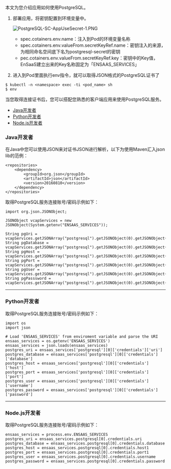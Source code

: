本文为您介绍应用如何使用PostgreSQL。

1. 部署应用，将密钥配置到环境变量中。

   ![PostgreSQL-SC-AppUseSecret-1.PNG](/dataSource/resource/1608693676519178250.png)
   
   - spec.cotainers.env.name：注入到Pod的环境变量名称
   - spec.cotainers.env.valueFrom.secretKeyRef.name：密钥注入的来源，为相同命名空间底下名为postgresql-secret的密钥
   - pec.cotainers.env.valueFrom.secretKeyRef.key：密钥中的Key值，EnSaaS建立出来的Key名称固定为「ENSAAS_SERVICES」
   
2. 进入到Pod里面执行env指令，就可以取得JSON格式的PostgreSQL证书了

```
$ kubectl -n <namespace> exec -ti <pod_name> sh
$ env
```

当您取得连接证书后，您可以搭配您熟悉的客户端应用来使用PostgreSQL服务。

* <a class="false-class" href="#Java开发者">Java开发者</a>
* <a class="false-class" href="#Python开发者">Python开发者</a>
* <a class="false-class" href="#Nodejs开发者">Node.js开发者</a>

### Java开发者

在Java中您可以使用JSON来对证书JSON进行解析，以下为使用Maven汇入json lib的范例：

```
<repositories>
    <dependency>
        <groupId>org.json</groupId>
        <artifactId>json</artifactId>
        <version>20160810</version>
    </dependency>
</repositories>
```

取得PostgreSQL服务连接账号/密码示例如下：
```
import org.json.JSONObject;

JSONObject vcapServices = new JSONObject(System.getenv("ENSAAS_SERVICES"));

String pgUri = vcapServices.getJSONArray("postgresql").getJSONObject(0).getJSONObject("credentials").getJSONObject("uri");
String pgDatabase = vcapServices.getJSONArray("postgresql").getJSONObject(0).getJSONObject("credentials").getJSONObject("database");
String pgHost = vcapServices.getJSONArray("postgresql").getJSONObject(0).getJSONObject("credentials").getJSONObject("host");
String pgPort = vcapServices.getJSONArray("postgresql").getJSONObject(0).getJSONObject("credentials").getJSONObject("port");
String pgUser = vcapServices.getJSONArray("postgresql").getJSONObject(0).getJSONObject("credentials").getJSONObject("username");
String pgPasssword = vcapServices.getJSONArray("postgresql").getJSONObject(0).getJSONObject("credentials").getJSONObject("password");
```
---------------------------------------
### Python开发者

取得PostgreSQL服务连接账号/密码示例如下：

```
import os
import json

# Load 'ENSAAS_SERVICES' from enviroment variable and parse the URI 
ensaas_services = os.getenv('ENSAAS_SERVICES')
ensaas_services = json.loads(ensaas_services)
postgres_uri = ensaas_services['postgresql'][0]['credentials']['uri']
postgres_database = ensaas_services['postgresql'][0]['credentials']['database']
postgres_host = ensaas_services['postgresql'][0]['credentials']['host']
postgres_port = ensaas_services['postgresql'][0]['credentials']['port']
postgres_user = ensaas_services['postgresql'][0]['credentials']['username']
postgres_password = ensaas_services['postgresql'][0]['credentials']['password']
```
---------------------------------------
### Node.js开发者

取得PostgreSQL服务连接账号/密码示例如下：

```
ensaas_services = process.env.ENSAAS_SERVICES
postgres_uri = ensaas_services.postgresql[0].credentials.uri
postgres_database = ensaas_services.postgresql[0].credentials.database
postgres_host = ensaas_services.postgresql[0].credentials.host1
postgres_port = ensaas_services.postgresql[0].credentials.port1
postgres_user = ensaas_services.postgresql[0].credentials.username
postgres_password = ensaas_services.postgresql[0].credentials.password
```
